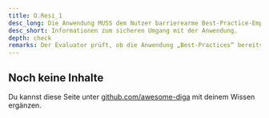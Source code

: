 ```yaml
---
title: O.Resi_1
desc_long: Die Anwendung MUSS dem Nutzer barrierearme Best-Practice-Empfehlungen zum sicheren Umgang mit der Anwendung und ihrer Konfiguration bereitstellen.
desc_short: Informationen zum sicheren Umgang mit der Anwendung.
depth: check
remarks: Der Evaluator prüft, ob die Anwendung „Best-Practices“ bereitstellt. Er bestätigt, dass vorhandene „Best-Practices“ dem aktuellen Stand der Technik entsprechen.
---
```


## Noch keine Inhalte

Du kannst diese Seite unter [github.com/awesome-diga](https://github.com/awesome-diga/tr-faq) mit deinem Wissen ergänzen.
